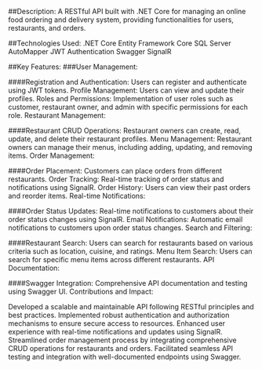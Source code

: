 ##Description:
A RESTful API built with .NET Core for managing an online food ordering and delivery system, providing functionalities for users, restaurants, and orders.

##Technologies Used:
.NET Core
Entity Framework Core
SQL Server
AutoMapper
JWT Authentication
Swagger
SignalR

##Key Features:
###User Management:

####Registration and Authentication: Users can register and authenticate using JWT tokens.
Profile Management: Users can view and update their profiles.
Roles and Permissions: Implementation of user roles such as customer, restaurant owner, and admin with specific permissions for each role.
Restaurant Management:

####Restaurant CRUD Operations: Restaurant owners can create, read, update, and delete their restaurant profiles.
Menu Management: Restaurant owners can manage their menus, including adding, updating, and removing items.
Order Management:

####Order Placement: Customers can place orders from different restaurants.
Order Tracking: Real-time tracking of order status and notifications using SignalR.
Order History: Users can view their past orders and reorder items.
Real-time Notifications:

####Order Status Updates: Real-time notifications to customers about their order status changes using SignalR.
Email Notifications: Automatic email notifications to customers upon order status changes.
Search and Filtering:

####Restaurant Search: Users can search for restaurants based on various criteria such as location, cuisine, and ratings.
Menu Item Search: Users can search for specific menu items across different restaurants.
API Documentation:

####Swagger Integration: Comprehensive API documentation and testing using Swagger UI.
Contributions and Impact:

Developed a scalable and maintainable API following RESTful principles and best practices.
Implemented robust authentication and authorization mechanisms to ensure secure access to resources.
Enhanced user experience with real-time notifications and updates using SignalR.
Streamlined order management process by integrating comprehensive CRUD operations for restaurants and orders.
Facilitated seamless API testing and integration with well-documented endpoints using Swagger.

